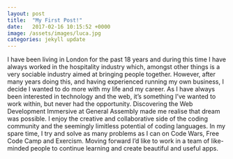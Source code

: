 ```yaml
---
layout: post
title:  "My First Post!"
date:   2017-02-16 10:15:52 +0000
image: /assets/images/luca.jpg
categories: jekyll update
---
```


I have been living in London for the past 18 years and during this time I have always worked in the hospitality
industry which, amongst other things is a very sociable industry aimed at bringing people together. However,
after many years doing this, and having experienced running my own business, I decide I wanted to do
more with my life and my career. As I have always been interested in technology and the web, it’s something
I’ve wanted to work within, but never had the opportunity. Discovering the Web Development Immersive at
General Assembly made me realise that dream was possible. I enjoy the creative and collaborative side of the
coding community and the seemingly limitless potential of coding languages. In my spare time, I try and solve
as many problems as I can on Code Wars, Free Code Camp and Exercism. Moving forward I’d like to work in a team of like-minded people to continue learning and create beautiful and useful apps.
